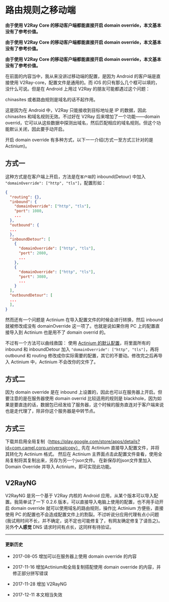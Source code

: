# 路由规则之移动端

**由于使用 V2Ray Core 的移动客户端都能直接开启 domain override，本文基本没有了参考价值。**

**由于使用 V2Ray Core 的移动客户端都能直接开启 domain override，本文基本没有了参考价值。**

**由于使用 V2Ray Core 的移动客户端都能直接开启 domain override，本文基本没有了参考价值。**

在前面的内容当中，我从来没讲过移动端的配置，是因为 Android 的客户端是直接使用 V2Ray-core，配置文件是通用的。而 iOS 的只有那么几个框可以填的，没什么可说。但是在 Android 上用过 V2Ray 的朋友可能都遇过这个问题：

chinasites 或者路由规则是域名的话不起作用。

这是因为在 Android 中，V2Ray 只能接收到目标地址是 IP 的数据，因此 chinasites 和域名规则无效。不过好在 V2Ray 后来增加了一个功能——domain overrid，它可以从这些数据中探测出域名，然后匹配相应的域名规则。但这个功能默认关闭，因此要手动开启。

开启 domain override 有多种方式，以下一一介绍(方式一至方式三针对的是 Actinium)。

## 方式一

这种方式是在客户端上开启，方法是在`客户端`的 inbound(Detour) 中加入 `"domainOverride": ["http", "tls"]`，配置形如：
```json
{
  "routing": {},
  "inbound": {
    "domainOverride": ["http", "tls"],
    "port": 1080,
    ...
  },
  "outbound": {
  ...
  },
  "inboundDetour": [
    {
      "domainOverride": ["http", "tls"],
      "port": 2080,
      ...
    },
    {
      "domainOverride": ["http", "tls"],
      "port": 3080,
      ...
    }
  ],
  "outboundDetour": [
  ...
  ],
}

```

然而还有一个问题是 Actinium 在导入配置文件的时候会进行转换，然后 inbound 就被修改成没有 domainOverride 这一项了。也就是说如果你用 PC 上的配置直接导入到 Actinium 也是用不了 domain overrid 的。

不过有一个方法可以曲线救国：
 使用 [Actinium 的默认配置](https://raw.githubusercontent.com/V2Ray-Android/Actinium/master/app/src/main/assets/conf_default.json)，将里面所有的 inbound 和 inboundDetour 加入 `"domainOverride": ["http", "tls"]`，再将 outbound 和 routing 修改成你实际需要的配置，其它的不要动。修改完之后再导入 Actinium 中，Actinium 不会改你的文件了。

## 方式二

因为 domain override 是在 inbound 上设置的，因此也可以在服务器上开启。但要注意的是在服务器使用 domain overrid 比较适用的规则是 blackhole，因为如果是要直连的话，数据包已经发给了服务器，这个时候的服务直连对于客户端来说也是走代理了，除非你这个服务器是中转节点。

## 方式三

下载并启用全局复制（https://play.google.com/store/apps/details?id=com.camel.corp.universalcopy）
先在 Actinium 直接导入配置文件，并将其转化为 Actinium 格式。
然后在 Actinium 主界面点击此配置文件查看，使用全局复制将其复制出来，另存为另一个json文件。
在新保存的json文件里加入 Domain Override 并导入 Actinium，即可实现此功能。

## V2RayNG

V2RayNG 是另一个基于 V2Ray 内核的 Android 应用，从某个版本可以导入配置。我简单试了一下 0.2.6 版本，可以直接导入电脑上使用的配置，也不用手动开启 domain override 就可以使用域名的路由规则，操作比 Actinium 方便些，直接使用 PC 的配置也不会造成配置文件上的割裂。不过听说分应用代理有点小问题(我试用时间不长，并不确定，说不定也可能修复了，有网友确定修复了请告之)。另外**个人感觉** DNS 请求时间有点长，这同样有待验证。

--------
#### 更新历史

- 2017-08-05 增加可以在服务器上使用 domain override 的内容

- 2017-11-16 增加Actinium和全局复制搭配使用 domain override 的内容，并修正部分拼写错误

- 2017-11-28 增加 V2RayNG

- 2017-12-11 本文相当失效
